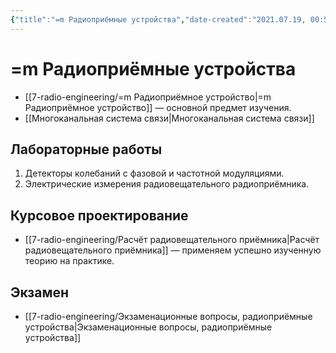 ```yaml
---
{"title":"=m Радиоприёмные устройства","date-created":"2021.07.19, 00:53","date-modified":"2022.11.08, 23:41","aliases":["РПрУ"],"tags":["moc","рпру"],"dg-publish":true,"permalink":"/7-radio-engineering/m-radiopriyomnye-ustrojstva/","dgPassFrontmatter":true}
---
```



# =m Радиоприёмные устройства

- [[7-radio-engineering/=m Радиоприёмное устройство\|=m Радиоприёмное устройство]] — основной предмет изучения.
- [[Многоканальная система связи\|Многоканальная система связи]]

## Лабораторные работы

1. Детекторы колебаний с фазовой и частотной модуляциями.
2. Электрические измерения радиовещательного радиоприёмника.

## Курсовое проектирование

- [[7-radio-engineering/Расчёт радиовещательного приёмника\|Расчёт радиовещательного приёмника]] — применяем успешно изученную теорию на практике.

## Экзамен

- [[7-radio-engineering/Экзаменационные вопросы, радиоприёмные устройства\|Экзаменационные вопросы, радиоприёмные устройства]]
